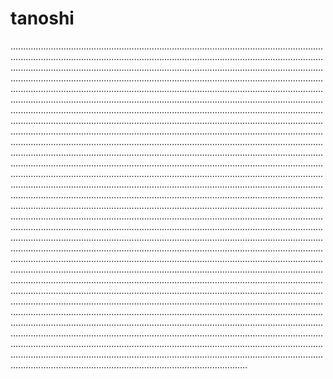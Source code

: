 # tanoshi
......................................................................................................................................................................................................................................................................................................................................................................................................................................................................................................................................................................................................................................................................................................................................................................................................................................................................................................................................................................................................................................................................................................................................................................................................................................................................................................................................................................................................................................................................................................................................................................................................................................................................................................................................................................................................................................................................................................................................................................................................................................................................................................................................................................................................................................................................................................................................................................................................................................................................................................................................................................................................................................................................................................................................................................................................................................................................................................................................................................................................................................................................................................................................................................................................................................................................................................................................................................................................................................................................................................................................................................................................................................................................................................................................................................................................................................................................................................................................................................